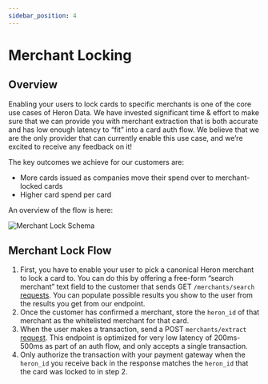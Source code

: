 ```yaml
---
sidebar_position: 4
---
```


# Merchant Locking

## Overview

Enabling your users to lock cards to specific merchants is one of the core use cases of Heron Data. We have invested significant time & effort to make sure that we can provide you with merchant extraction that is both accurate and has low enough latency to “fit” into a card auth flow. We believe that we are the only provider that can currently enable this use case, and we’re excited to receive any feedback on it!

The key outcomes we achieve for our customers are:

- More cards issued as companies move their spend over to merchant-locked cards
- Higher card spend per card

An overview of the flow is here:

![Merchant Lock Schema](/img/merchant_lock_schema.png)

## Merchant Lock Flow

1. First, you have to enable your user to pick a canonical Heron merchant to lock a card to. You can do this by offering a free-form “search merchant” text field to the customer that sends GET `/merchants/search` [requests](https://docs.herondata.io/api#tag/Merchants/paths/~1api~1merchants~1search/get). You can populate possible results you show to the user from the results you get from our endpoint. 
2. Once the customer has confirmed a merchant, store the `heron_id` of that merchant as the whitelisted merchant for that card.
3. When the user makes a transaction, send a POST `merchants/extract` [request](https://docs.herondata.io/api#tag/Merchants/paths/~1api~1merchants~1extract/post). This endpoint is optimized for very low latency of 200ms-500ms as part of an auth flow, and only accepts a single transaction.
4. Only authorize the transaction with your payment gateway when the `heron_id` you receive back in the response matches the `heron_id` that the card was locked to in step 2.

